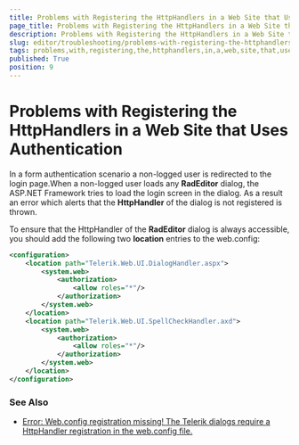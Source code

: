 ```yaml
---
title: Problems with Registering the HttpHandlers in a Web Site that Uses Authentication
page_title: Problems with Registering the HttpHandlers in a Web Site that Uses Authentication | RadEditor for ASP.NET AJAX Documentation
description: Problems with Registering the HttpHandlers in a Web Site that Uses Authentication
slug: editor/troubleshooting/problems-with-registering-the-httphandlers-in-a-web-site-that-uses-authentication
tags: problems,with,registering,the,httphandlers,in,a,web,site,that,uses,authentication
published: True
position: 9
---
```


# Problems with Registering the HttpHandlers in a Web Site that Uses Authentication

In a form authentication scenario a non-logged user is redirected to the login page.When a non-logged user loads any **RadEditor** dialog, the ASP.NET Framework tries to load the login screen in the dialog. As a result an error which alerts that the **HttpHandler** of the dialog is not registered is thrown.

To ensure that the HttpHandler of the **RadEditor** dialog is always accessible, you should add the following two **location** entries to the web.config:

````XML
<configuration>
	<location path="Telerik.Web.UI.DialogHandler.aspx">
		<system.web>
			<authorization>
				<allow roles="*"/>
			</authorization>
		</system.web>
	</location>
	<location path="Telerik.Web.UI.SpellCheckHandler.axd">
		<system.web>
			<authorization>
				<allow roles="*"/>
			</authorization>
		</system.web>
	</location>
</configuration>
````

### See Also

 * [Error: Web.config registration missing! The Telerik dialogs require a HttpHandler registration in the web.config file.](https://www.telerik.com/support/kb/aspnet-ajax/editor/details/error-web-config-registration-missing!-the-telerik-dialogs-require-a-httphandler-registration-in-the-web-config-file-)

